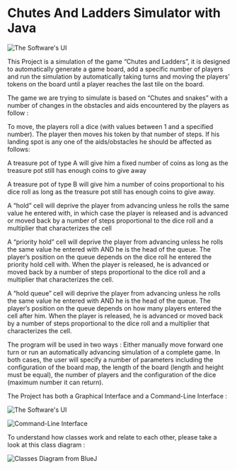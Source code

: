 # Chutes And Ladders Simulator with Java

![The Software's UI](http://imgur.com/4CNVhJ9)

This Project is a simulation of the game “Chutes and Ladders”, it is designed to automatically generate a game board, add a specific number of players and run the simulation by automatically taking turns and moving the players’ tokens on the board until a player reaches the last tile on the board.

The game we are trying to simulate is based on “Chutes and snakes” with a number of changes in the obstacles and aids encountered by the players as follow :

To move, the players roll a dice (with values between 1 and a specified number). The player then moves his token by that number of steps. If his landing spot is any one of the aids/obstacles he should be affected as follows:

A treasure pot of type A will give him a fixed number of coins as long as the treasure pot still has enough coins to give away

A treasure pot of type B will give him a number of coins proportional to his dice roll as long as the treasure pot still has enough coins to give away.

A “hold” cell will deprive the player from advancing unless he rolls the same value he entered with, in which case the player is released and is advanced or moved back by a number of steps proportional to the dice roll and a multiplier that characterizes the cell

A “priority hold” cell will deprive the player from advancing unless he rolls the same value he entered with AND he is the head of the queue. The player’s position on the queue depends on the dice roll he entered the priority hold cell with. When the player is released, he is advanced or moved back by a number of steps proportional to the dice roll and a multiplier that characterizes the cell.

A “hold queue” cell will deprive the player from advancing unless he rolls the same value he entered with AND he is the head of the queue. The player’s position on the queue depends on how many players entered the cell after him. When the player is released, he is advanced or moved back by a number of steps proportional to the dice roll and a multiplier that characterizes the cell.

The program will be used in two ways : Either manually move forward one turn or run an automatically advancing simulation of a complete game. In both cases, the user will specify a number of parameters including  the configuration of the board map, the length of the board (length and height must be equal), the number of players and the configuration of the dice (maximum number it can return).

The Project has both a Graphical Interface and a Command-Line Interface :

![The Software's UI](http://imgur.com/4CNVhJ9)

![Command-Line Interface](http://imgur.com/qUfdTcl)

To understand how classes work and relate to each other, please take a look at this class diagram :

![Classes Diagram from BlueJ](http://imgur.com/6BtcVGN)

